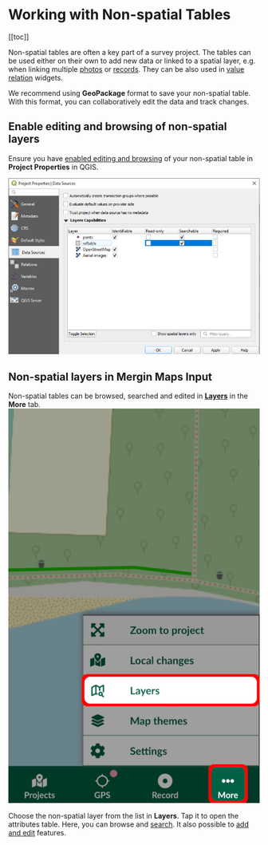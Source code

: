 # Working with Non-spatial Tables
[[toc]]

Non-spatial tables are often a key part of a survey project. The tables can be used either on their own to add new data or linked to a spatial layer, e.g. when linking multiple [photos](./attach-multiple-photos-to-features/) or [records](./one-to-n-relations/). They can be also used in [value relation](../layer/settingup_forms/#value-relation) widgets.

We recommend using **GeoPackage** format to save your non-spatial table. With this format, you can collaboratively edit the data and track changes.

## Enable editing and browsing of non-spatial layers
Ensure you have [enabled editing and browsing](../gis/search_data/) of your non-spatial table in **Project Properties** in QGIS.

![QGIS project properties editing and browsing setup](./qgis_nonspatial_properties.jpg "QGIS project properties editing and browsing setup")

## Non-spatial layers in Mergin Maps Input
Non-spatial tables can be browsed, searched and edited in [**Layers**](../field/layers/) in the **More** tab.
![Mergin Maps Input Layers in More tab](../field/layers/input-layers.jpg "Mergin Maps Input Layers in More tab")

Choose the non-spatial layer from the list in **Layers**. Tap it to open the attributes table. Here, you can browse and [search](../gis/search_data/#searching-for-values-in-mergin-maps-input). It also possible to [add and edit](../field/input_features/#add-non-spatial-features) features.

